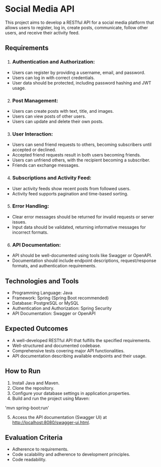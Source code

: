 # Social Media API

This project aims to develop a RESTful API for a social media platform that allows users to register, log in, create posts, communicate, follow other users, and receive their activity feed.

## Requirements

1. ### Authentication and Authorization:
- Users can register by providing a username, email, and password.
- Users can log in with correct credentials.
- User data should be protected, including password hashing and JWT usage.
2. ### Post Management:
- Users can create posts with text, title, and images.
- Users can view posts of other users.
- Users can update and delete their own posts.
3. ### User Interaction:
- Users can send friend requests to others, becoming subscribers until accepted or declined.
- Accepted friend requests result in both users becoming friends.
- Users can unfriend others, with the recipient becoming a subscriber.
- Friends can exchange messages.
4. ### Subscriptions and Activity Feed:
- User activity feeds show recent posts from followed users.
- Activity feed supports pagination and time-based sorting.
5. ### Error Handling:
- Clear error messages should be returned for invalid requests or server issues.
- Input data should be validated, returning informative messages for incorrect formats.
6. ### API Documentation:
- API should be well-documented using tools like Swagger or OpenAPI.
- Documentation should include endpoint descriptions, request/response formats, and authentication requirements.
  
## Technologies and Tools

- Programming Language: Java
- Framework: Spring (Spring Boot recommended)
- Database: PostgreSQL or MySQL
- Authentication and Authorization: Spring Security
- API Documentation: Swagger or OpenAPI

## Expected Outcomes

- A well-developed RESTful API that fulfills the specified requirements.
- Well-structured and documented codebase.
- Comprehensive tests covering major API functionalities.
- API documentation describing available endpoints and their usage.

## How to Run

1. Install Java and Maven.
2. Clone the repository.
3. Configure your database settings in application.properties.
4. Build and run the project using Maven:
   
'mvn spring-boot:run'

5. Access the API documentation (Swagger UI) at [http://localhost:8080/swagger-ui.html](http://localhost:8080/swagger-ui/index.html).

## Evaluation Criteria

- Adherence to requirements.
- Code scalability and adherence to development principles.
- Code readability.
